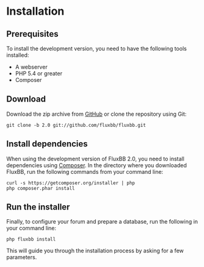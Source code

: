 # Installation

## Prerequisites

To install the development version, you need to have the following tools installed:

- A webserver
- PHP 5.4 or greater
- Composer

## Download

Download the zip archive from [GitHub](https://github.com/fluxbb/fluxbb/archive/2.0.zip) or clone the repository using Git:

    git clone -b 2.0 git://github.com/fluxbb/fluxbb.git

## Install dependencies

When using the development version of FluxBB 2.0, you need to install dependencies using [Composer](https://getcomposer.org). In the directory where you downloaded FluxBB, run the following commands from your command line:

    curl -s https://getcomposer.org/installer | php
    php composer.phar install

## Run the installer

Finally, to configure your forum and prepare a database, run the following in your command line:

    php fluxbb install

This will guide you through the installation process by asking for a few parameters.